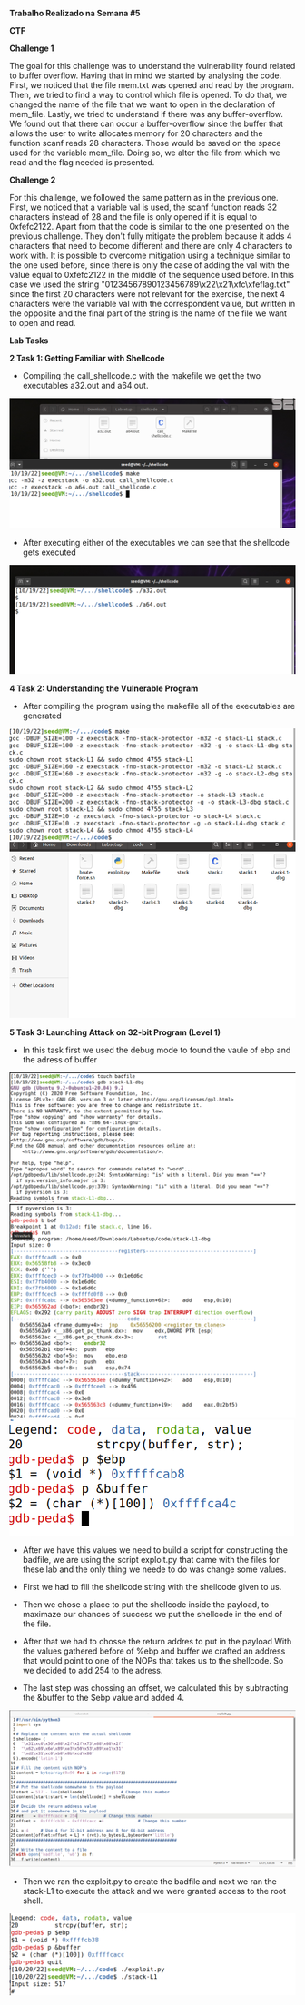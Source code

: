 **Trabalho Realizado na Semana #5**

**CTF**

**Challenge 1**

The goal for this challenge was to understand the vulnerability found related to buffer overflow. Having that in mind we started by analysing the code.
First, we noticed that the file mem.txt was opened and read by the program.
Then, we tried to find a way to control which file is opened. To do that, we changed the name of the file that we want to open in the declaration of mem_file.
Lastly, we tried to understand if there was any buffer-overflow. We found out that there can occur a buffer-overflow since the buffer that allows the user to write allocates memory for 20 characters and the function scanf reads 28 characters. Those would be saved on the space used for the variable mem_file. Doing so, we alter the file from which we read and the flag needed is presented.

**Challenge 2**

For this challenge, we followed the same pattern as in the previous one.
First, we noticed that a variable val is used, the scanf function reads 32 characters instead of 28 and the file is only opened if it is equal to 0xfefc2122. Apart from that the code is similar to the one presented on the previous challenge. They don't fully mitigate the problem because it adds 4 characters that need to become different and there are only 4 characters to work with. It is possible to overcome mitigation using a technique similar to the one used before, since there is only the case of adding the val with the value equal to 0xfefc2122 in the middle of the sequence used before. In this case we used the string "01234567890123456789\x22\x21\xfc\xfeflag.txt" since the first 20 characters were not relevant for the exercise, the next 4 characters were the variable val with the correspondent value, but written in the opposite and the final part of the string is the name of the file we want to open and read.

**Lab Tasks**

**2  Task 1: Getting Familiar with Shellcode**

- Compiling the call_shellcode.c with the makefile we get the two executables a32.out and a64.out.

![](img/lab5/executables.png)

- After executing either of the executables we can see that the shellcode gets executed

![](img/lab5/shellcode.png)

**4 Task 2: Understanding the Vulnerable Program**

- After compiling the program using the makefile all of the executables are generated

![](img/lab5/compiling_program.png)
![](img/lab5/executables2.png)

**5 Task 3: Launching Attack on 32-bit Program (Level 1)**

- In this task first we used the debug mode to found the vaule of ebp and the adress of buffer

![](img/lab5/debug.png)
![](img/lab5/breakpoints.png)
![](img/lab5/values.png)

- After we have this values we need to build a script for constructing the badfile, we are using the script exploit.py that came with the files for these lab and the only thing we neede to do was change some values.

- First we had to fill the shellcode string with the shellcode given to us.
- Then we chose a place to put the shellcode inside the payload, to maximaze our chances of success we put the shellcode in the end of the file.
- After that we had to chosse the return addres to put in the payload With the values gathered before of %ebp and buffer we crafted an address that would point to one of the NOPs that takes us to the shellcode. So we decided to add 254 to the adress.
- The last step was chossing an offset, we calculated this by subtracting the &buffer to the $ebp value and added 4.

![](img/lab5/exploit.png)

- Then we ran the exploit.py to create the badfile and next we ran the stack-L1 to execute the attack and we were granted access to the root shell.

![](img/lab5/shell_acess.png)
